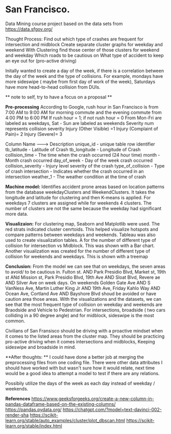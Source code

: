 # San Francisco.
Data Mining course project based on the data sets from https://data.sfgov.org/ 

Thought Process: 
Find out which type of crashes are frequent for intersection and midblock
Create separate cluster graphs for weekday and weekend
With Clustering find those center of those clusters for weekend and weekday
Which roads to be cautious on
What type of accident to keep an eye out for (pro-active driving) 

Initally wanted to create a day of the week, if there is a correlation between the day of the week and the type of collisions.
For example, mondays have more sideswipe ( maybe from first day of work of the week), Saturdays have more head-to-head collision from DUIs. 

 ** note to self, try to have a focus on a proposal **
	
**Pre-processing**
According to Google, rush hour in San Francisco is from 7:00 AM to 9:00 AM for morning commute and the evening commute from 4:00 PM to 6:00 PM
If rush hour  = 1; if not rush hour = 0
From Mon-Fri are labeled as weekdays, Sat - Sun are labeled as weekends
Severity num represents collision severity
Injury (Other Visible) =1
Injury (Complaint of Pain)= 2
Injury (Severe)= 3

Column Name ---> Description
unique_id - unique table row identifier
tb_latitude - Latitude of Crash
tb_longitude - Longitude of Crash
collision_time - The time when the crash occurred (24 hour time)
month - Month crash occurred
day_of_week - Day of the week crash occurred
collision_severity - Injury level severity of the crash
type_of_collision - Type of crash
intersection - Indicates whether the crash occurred in an intersection
weather_1 - The weather condition at the time of crash

**Machine model:**
  Identifies accident prone areas based on location patterns from the database weekdayClusters and WeekendClusters. It takes the longitude and latitude for clustering and then K-means is applied. For weekdays 7 clusters are assigned while for weekends 4 clusters. The number of clusters are not the same because the weekday had significant more data. 

**Visualizaion:**
  For clustering map, Seaborn and Matplotlib were used. The red strats indicated cluster cenrtoids. This helped visualize hotspots and compare patterns between weekdays and weekends. 
  Tableau was also used to create visualization tables. A  for the number of different type of collision for intersection vs Midblock. This was shown with a Bar chart. Another visualization was created for the number of different type of collision for weekends and weekdays. This is shown with a treemap
  
**Conclusion:**
  From the model we can see that on weekdays, the seven areas to avoid/ to be cautious in. Fulton st. AND
Park Presidio Blvd, Market st, 19th st ANd Mission st, Park Presidio Blvd, 19th Ave AND Sloat Blvd, Revere ae
AND Silver Ave on week days. On weekends Golden Gate Ave AND S VanNess Ave, Martin Luther King Jr AND 19th Ave, Friday Kahlo Way AND Ocean Ave, Cortland Ave AND Bayshore Blvd shoud be avoided or have caution area those areas. With the visualizations and the datasets, we can see that the most frequent type of collision on weekday and weekends are Braodside and Vehicle to Pedestrian. For intersections, broadside ( two cars colliding in a 90 degree angle) and for midblock, sideswipe is the most common. 

Civilians of San Fransisco should be driving with a proactive mindset when it comes to the listed areas from the cluster map. They should be practicing pro-active driving when it comes intersections and midblocks, Keeping sideswipe and broadside in mind.

**After thoughts: **
I could have done a better job at merging the preprocessing files from one coding file. There were other data attributes I should have worked with but wasn't sure how it would relate, next time would be a good idea to attempt a model to test if there are any relations. 

Possibily utilize the days of the week as each day instead of weekday / weekends. 

**References**
https://www.geeksforgeeks.org/create-a-new-column-in-pandas-dataframe-based-on-the-existing-columns/  
https://pandas.pydata.org/ 
https://chatgpt.com/?model=text-davinci-002-render-sha 
https://scikit-learn.org/stable/auto_examples/cluster/plot_dbscan.html
https://scikit-learn.org/stable/index.html
